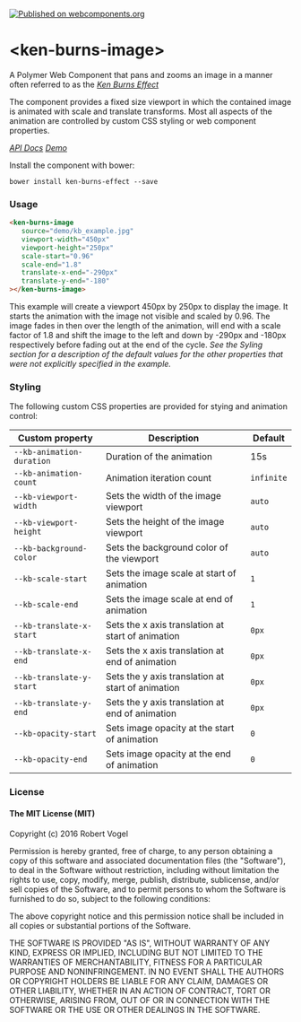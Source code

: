 [![Published on webcomponents.org](https://img.shields.io/badge/webcomponents.org-published-blue.svg)](https://beta.webcomponents.org/element/vogelrh/ken-burns-image)
# \<ken-burns-image\>

A Polymer Web Component that pans and zooms an image in a manner often referred to as the _[Ken Burns Effect](https://en.wikipedia.org/wiki/Ken_Burns_effect)_

The component provides a fixed size viewport in which the contained image is animated with scale and translate transforms.
Most all aspects of the animation are controlled by custom CSS styling or web component properties.

_[API Docs](https://vogelrh.github.io/ken-burns-image/components/ken-burns-image/)_
_[Demo](https://vogelrh.github.io/ken-burns-image/components/ken-burns-image/demo)_

Install the component with bower:

```bower install ken-burns-effect --save ```

### Usage

<!--
```
<custom-element-demo>
  <template>
    <link rel="import" href="ken-burns-image.html">
    <next-code-block></next-code-block>
  </template>
</custom-element-demo>
```
-->
```html
<ken-burns-image
   source="demo/kb_example.jpg"
   viewport-width="450px"
   viewport-height="250px"
   scale-start="0.96"
   scale-end="1.8"
   translate-x-end="-290px"
   translate-y-end="-180"  
></ken-burns-image>
```
 This example will create a viewport 450px by 250px to display the image. It starts the animation with the image not visible and scaled by 0.96. The image fades in then over the length of the animation, will end
 with a scale factor of 1.8 and shift the image to the left and down by -290px and -180px respectively before fading out at the end of the cycle. _See the Syling section
 for a description of the default values for the other properties that were not explicitly specified in the example._
 
### Styling
The following custom CSS properties are provided for stying and animation control:

Custom property  | Description | Default
-----------------|-------------|--------
`--kb-animation-duration` | Duration of the animation | 15s
`--kb-animation-count`  | Animation iteration count | `infinite`
`--kb-viewport-width` | Sets the width of the image viewport | `auto`
`--kb-viewport-height` | Sets the height of the image viewport | `auto`
`--kb-background-color` | Sets the background color of the viewport | `auto`
`--kb-scale-start` | Sets the image scale at start of animation | `1`
`--kb-scale-end` | Sets the image scale at end of animation | `1`
`--kb-translate-x-start` | Sets the x axis translation at start of animation | `0px`
`--kb-translate-x-end` | Sets the x axis translation at end of animation   | `0px`
`--kb-translate-y-start` | Sets the y axis translation at start of animation | `0px`
`--kb-translate-y-end` | Sets the y axis translation at end of animation   | `0px`
`--kb-opacity-start` | Sets image opacity at the start of animation | `0`
`--kb-opacity-end` | Sets image opacity at the end of animation | `0`

### License

#### The MIT License (MIT)
Copyright (c) 2016 Robert Vogel

Permission is hereby granted, free of charge, to any person obtaining a copy of this software and associated documentation files (the "Software"), to deal in the Software without restriction, including without limitation the rights to use, copy, modify, merge, publish, distribute, sublicense, and/or sell copies of the Software, and to permit persons to whom the Software is furnished to do so, subject to the following conditions:

The above copyright notice and this permission notice shall be included in all copies or substantial portions of the Software.

THE SOFTWARE IS PROVIDED "AS IS", WITHOUT WARRANTY OF ANY KIND, EXPRESS OR IMPLIED, INCLUDING BUT NOT LIMITED TO THE WARRANTIES OF MERCHANTABILITY, FITNESS FOR A PARTICULAR PURPOSE AND NONINFRINGEMENT. IN NO EVENT SHALL THE AUTHORS OR COPYRIGHT HOLDERS BE LIABLE FOR ANY CLAIM, DAMAGES OR OTHER LIABILITY, WHETHER IN AN ACTION OF CONTRACT, TORT OR OTHERWISE, ARISING FROM, OUT OF OR IN CONNECTION WITH THE SOFTWARE OR THE USE OR OTHER DEALINGS IN THE SOFTWARE.
